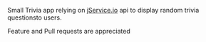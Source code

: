 Small Trivia app relying on [jService.io](http://jservice.io/) api to display random trivia questionsto users.

Feature and Pull requests are appreciated